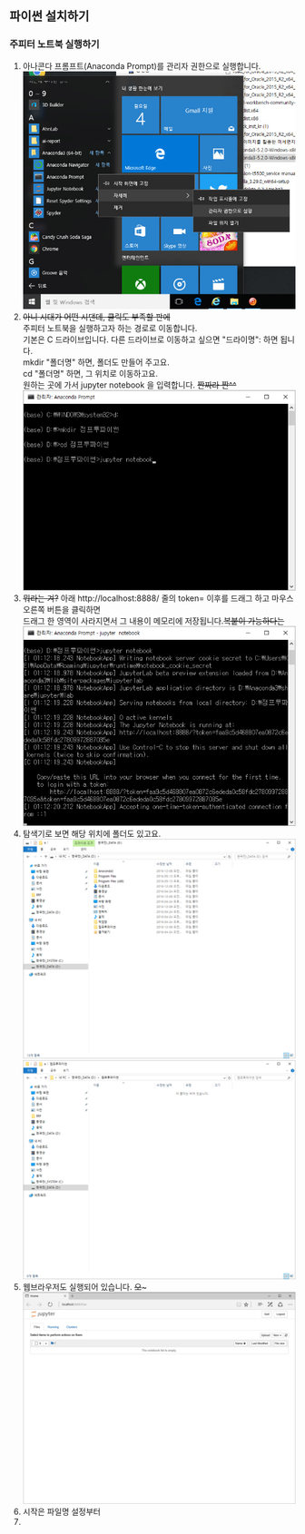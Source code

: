## 파이썬 설치하기  

### 주피터 노트북 실행하기  
  
  1) 아나콘다 프롬프트(Anaconda Prompt)를 관리자 권한으로 실행합니다.  
  ![아나콘다 프롬프트](./imgs/jnbex.jpg)  
  2) ~~아니 시대가 어떤 시댄데, 클릭도 부족할 판에~~  
  주피터 노트북을 실행하고자 하는 경로로 이동합니다.  
  기본은 C 드라이브입니다. 다른 드라이브로 이동하고 싶으면 "드라이명": 하면 됩니다.  
  mkdir "폴더명" 하면, 폴더도 만들어 주고요.  
  cd "폴더명" 하면, 그 위치로 이동하고요.  
  원하는 곳에 가서 jupyter notebook 을 입력합니다. ~~짠짜라 짠^^~~   
  ![아나콘다 프롬프트](./imgs/anaconda_prompt.png)  
  3) ~~뭐라는 겨?~~ 아래 http://localhost:8888/ 줄의 token= 이후를 드래그 하고 마우스 오른쪽 버튼을 클릭하면  
  드래그 한 영역이 사라지면서 그 내용이 메모리에 저장됩니다.~~복붙이 가능하다는~~  
  ![주피터 노트북 실행](./imgs/jupyternb1.png)  
  4) 탐색기로 보면 해당 위치에 폴더도 있고요.  
  ![대상 폴더](./imgs/target_folder1.png)  
  ![대상 폴더](./imgs/target_folder2.png)  
  5) 웹브라우저도 실행되어 있습니다. ~~오~~~  
  ![웹브라우저](./imgs/webbrowser.png)  
  6) 시작은 파일명 설정부터  
  7) 
